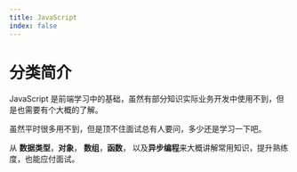 ```yaml
---
title: JavaScript
index: false
---
```


# 分类简介

JavaScript 是前端学习中的基础，虽然有部分知识实际业务开发中使用不到，但是也需要有个大概的了解。

虽然平时很多用不到，但是顶不住面试总有人要问，多少还是学习一下吧。

从 **数据类型**，**对象**， **数组**，**函数**， 以及**异步编程**来大概讲解常用知识，提升熟练度，也能应付面试。
